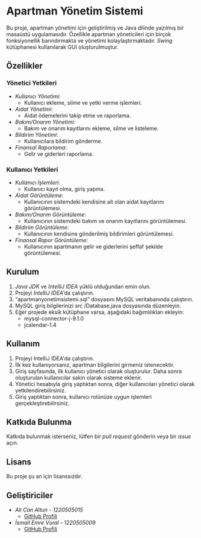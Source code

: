# Apartman Yönetim Sistemi

Bu proje, apartman yönetimi için geliştirilmiş ve Java dilinde yazılmış bir masaüstü uygulamasıdır. Özellikle apartman yöneticileri için birçok fonksiyonellik barındırmakta ve yönetimi kolaylaştırmaktadır. *Swing* kütüphanesi kullanılarak GUI oluşturulmuştur.

## Özellikler

### Yönetici Yetkileri

- *Kullanıcı Yönetimi*:
  - Kullanıcı ekleme, silme ve yetki verme işlemleri.
- *Aidat Yönetimi*:
  - Aidat ödemelerini takip etme ve raporlama.
- *Bakım/Onarım Yönetimi*:
  - Bakım ve onarım kayıtlarını ekleme, silme ve listeleme.
- *Bildirim Yönetimi*:
  - Kullanıcılara bildirim gönderme.
- *Finansal Raporlama*:
  - Gelir ve giderleri raporlama.

### Kullanıcı Yetkileri

- *Kullanıcı İşlemleri*:
  - Kullanıcı kayıt olma, giriş yapma.
- *Aidat Görüntüleme*:
  - Kullanıcının sistemdeki kendisine ait olan aidat kayıtlarını görüntülemesi.
- *Bakım/Onarım Görüntüleme*:
  - Kullanıcının sistemdeki bakım ve onarım kayıtlarını görüntülemesi.
- *Bildirim Görüntüleme*:
  - Kullanıcının kendisine gönderilmiş bildirimleri görüntülemesi.
- *Finansal Rapor Görüntüleme*:
  - Kullanıcının apartmanın gelir ve giderlerini şeffaf şekilde görüntülemesi.

## Kurulum

1. *Java JDK* ve *IntelliJ IDEA* yüklü olduğundan emin olun.
2. Projeyi *IntelliJ IDEA*’da çalıştırın.
3. “apartmanyonetimsistemi.sql” dosyasını MySQL veritabanında çalıştırın.
4. MySQL giriş bilgilerinizi src /Database.java dosyasında düzenleyin.
5. Eğer projede eksik kütüphane varsa, aşağıdaki bağımlılıkları ekleyin:
   - mysql-connector-j-9.1.0
   - jcalendar-1.4

## Kullanım

1. Projeyi IntelliJ IDEA'da çalıştırın.
2. İlk kez kullanıyorsanız, apartman bilgilerini girmeniz istenecektir.
3. Giriş sayfasında, ilk kullanıcı yönetici olarak oluşturulur. Daha sonra oluşturulan kullanıcılar sakin olarak sisteme eklenir.
4. Yönetici hesabıyla giriş yaptıktan sonra, diğer kullanıcıları yönetici olarak yetkilendirebilirsiniz.
5. Giriş yaptıktan sonra, kullanıcı rolünüze uygun işlemleri gerçekleştirebilirsiniz.

## Katkıda Bulunma

Katkıda bulunmak isterseniz, lütfen bir *pull request* gönderin veya bir *issue* açın.

## Lisans

Bu proje şu an için lisanssızdır.

## Geliştiriciler

- *Ali Can Altun - 1220505015*
  - [GitHub Profili](https://github.com/alicanaltun)
- *İsmail Emre Vural - 1220505009*
  - [GitHub Profili](https://github.com/ismailemrevural)
